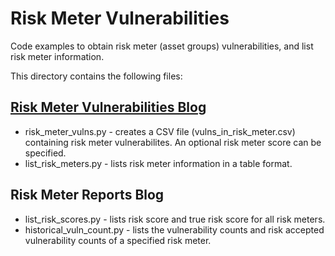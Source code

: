 # Risk Meter Vulnerabilities

Code examples to obtain risk meter (asset groups) vulnerabilities, and list risk meter information.

This directory contains the following files:

## [Risk Meter Vulnerabilities Blog](https://github.com/KennaSecurity/blog_samples/tree/main/python/risk_meters)

* risk_meter_vulns.py - creates a CSV file (vulns_in_risk_meter.csv) containing risk meter vulnerabilites. An optional risk meter score can be specified.
* list_risk_meters.py - lists risk meter information in a table format.

## Risk Meter Reports Blog

* list_risk_scores.py - lists risk score and true risk score for all risk meters.
* historical_vuln_count.py - lists the vulnerability counts and risk accepted vulnerability counts of a specified risk meter.

